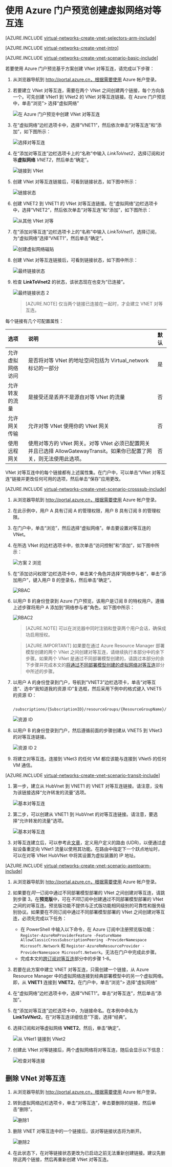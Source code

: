 <properties
    pageTitle="Azure 虚拟网络对等互连 - 门户 | Azure"
    description="了解如何使用 Azure 门户预览创建虚拟网络对等互连。"
    services="virtual-network"
    documentationcenter=""
    author="NarayanAnnamalai"
    manager="jefco"
    editor=""
    tags="azure-resource-manager" />
<tags
    ms.assetid="026bca75-2946-4c03-b4f6-9f3c5809c69a"
    ms.service="virtual-network"
    ms.devlang="na"
    ms.topic="article"
    ms.tgt_pltfrm="na"
    ms.workload="infrastructure-services"
    ms.date="09/14/2016"
    wacn.date="03/24/2017"
    ms.author="narayan;annahar" />  


# 使用 Azure 门户预览创建虚拟网络对等互连
[AZURE.INCLUDE [virtual-networks-create-vnet-selectors-arm-include](../../includes/virtual-networks-create-vnetpeering-selectors-arm-include.md)]

[AZURE.INCLUDE [virtual-networks-create-vnet-intro](../../includes/virtual-networks-create-vnetpeering-intro-include.md)]

[AZURE.INCLUDE [virtual-networks-create-vnet-scenario-basic-include](../../includes/virtual-networks-create-vnetpeering-scenario-basic-include.md)]

若要使用 Azure 门户预览基于方案创建 VNet 对等互连，请完成以下步骤：

1. 从浏览器导航到 http://portal.azure.cn，根据需要使用 Azure 帐户登录。
2. 若要建立 VNet 对等互连，需要在两个 VNet 之间创建两个链接，每个方向各一个。可先创建 VNet1 到 VNet2 的 VNet 对等互连链接。在 Azure 门户预览中，单击“浏览”> 选择“虚拟网络”

    ![在 Azure 门户预览中创建 VNet 对等互连](./media/virtual-networks-create-vnetpeering-arm-portal/figure01.png)  

3. 在“虚拟网络”边栏选项卡中，选择“VNET1”，然后依次单击“对等互连”和“添加”，如下图所示：

    ![选择对等互连](./media/virtual-networks-create-vnetpeering-arm-portal/figure02.png)  

4. 在“添加对等互连”边栏选项卡上的“名称”中输入 *LinkToVnet2*，选择订阅和对等**虚拟网络** *VNET2*，然后单击“确定”。

    ![链接到 VNet](./media/virtual-networks-create-vnetpeering-arm-portal/figure03.png)  

5. 创建 VNet 对等互连链接后，可看到链接状态，如下图中所示：

    ![链接状态](./media/virtual-networks-create-vnetpeering-arm-portal/figure04.png)  

6. 创建 VNET2 到 VNET1 的 VNet 对等互连链接。在“虚拟网络”边栏选项卡中，选择“VNET2”，然后依次单击“对等互连”和“添加”，如下图所示：

    ![从其他 VNet 对等](./media/virtual-networks-create-vnetpeering-arm-portal/figure05.png)  

7. 在“添加对等互连”边栏选项卡上的“名称”中输入 *LinkToVnet1*，选择订阅，为“虚拟网络”选择“VNET1”，然后单击“确定”。

    ![创建虚拟网络磁贴](./media/virtual-networks-create-vnetpeering-arm-portal/figure06.png)  

8. 创建 VNet 对等互连链接后，可看到链接状态，如下图中所示：

    ![最终链接状态](./media/virtual-networks-create-vnetpeering-arm-portal/figure07.png)  

9. 检查 **LinkToVnet2** 的状态，该状态现在也变为“已连接”。
	
    ![最终链接状态 2](./media/virtual-networks-create-vnetpeering-arm-portal/figure08.png)  


    > [AZURE.NOTE]
    仅当两个链接已连接在一起时，才会建立 VNET 对等互连。
    > 
    > 

每个链接有几个可配置属性：

| 选项 | 说明 | 默认 |
|:--- |:--- |:--- |
| 允许虚拟网络访问 |是否将对等 VNet 的地址空间包括为 Virtual\_network 标记的一部分 |是 |
| 允许转发的流量 |是接受还是丢弃不是源自对等 VNet 的流量 |否 |
| 允许网关传输 |允许对等 VNet 使用你的 VNet 网关 |否 |
| 使用远程网关 |使用对等方的 VNet 网关。对等 VNet 必须已配置网关并且已选择 AllowGatewayTransit。如果你已配置了网关，则无法使用此选项。 |否 |

VNet 对等互连中的每个链接都有上述属性集。在门户中，可以单击“VNet 对等互连”链接并更改任何可用的选项，然后单击“保存”应用更改。

[AZURE.INCLUDE [virtual-networks-create-vnet-scenario-crosssub-include](../../includes/virtual-networks-create-vnetpeering-scenario-crosssub-include.md)]

1. 从浏览器导航到 http://portal.azure.cn，根据需要使用 Azure 帐户登录。
2. 在此示例中，用户 A 具有订阅 A 的管理权限，用户 B 具有订阅 B 的管理权限。
3. 在门户中，单击“浏览”，然后选择“虚拟网络”。单击要设置对等互连的 VNet。
4. 在所选 VNet 的边栏选项卡中，依次单击“访问控制”和“添加”，如下图中所示：

    ![方案 2 浏览](./media/virtual-networks-create-vnetpeering-arm-portal/figure09.png)  

4. 在“添加访问权限”边栏选项卡中，单击某个角色并选择“网络参与者”，单击“添加用户”，键入用户 B 的登录名，然后单击“确定”。

    ![RBAC](./media/virtual-networks-create-vnetpeering-arm-portal/figure10.png)  


5. 以用户 B 的身份登录到 Azure 门户预览，该用户是订阅 B 的特权用户。遵循上述步骤将用户 A 添加到“网络参与者”角色，如下图中所示：

    ![RBAC2](./media/virtual-networks-create-vnetpeering-arm-portal/figure11.png)  


    > [AZURE.NOTE]
    可以在浏览器中同时注销和登录两个用户会话，确保成功启用授权。
    >
    >

    > [AZURE.IMPORTANT]
    如果要在通过 Azure Resource Manager 部署模型创建的两个 VNet 之间创建对等互连，请继续执行本部分中的余下步骤。如果两个 VNet 是通过不同部署模型创建的，请跳过本部分的余下步骤并完成本文的[将通过不同部署模型创建的虚拟网络对等互连](#x-model)部分中所述的步骤。

6. 以用户 A 的身份登录到门户，导航到“VNET3”边栏选项卡，单击“对等互连”、选中“我知道我的资源 ID”复选框，然后采用下例中的格式键入 VNET5 的资源 ID：
   
        /subscriptions/{SubscriptionID}/resourceGroups/{ResourceGroupName}/providers/Microsoft.Network/virtualNetworks/{VNETname}
   
    ![资源 ID](./media/virtual-networks-create-vnetpeering-arm-portal/figure12.png)  

7. 以用户 B 的身份登录到门户，然后遵循前面的步骤创建从 VNET5 到 VNet3 的对等互连链接。
   
    ![资源 ID 2](./media/virtual-networks-create-vnetpeering-arm-portal/figure13.png)  

8. 将建立对等互连。连接到 VNet3 的任何 VM 都应该能与连接到 VNet5 的任何 VM 通信。

[AZURE.INCLUDE [virtual-networks-create-vnet-scenario-transit-include](../../includes/virtual-networks-create-vnetpeering-scenario-transit-include.md)]

1. 第一步，建立从 HubVnet 到 VNET1 的 VNET 对等互连链接。请注意，没有为该链接选择“允许转发的流量”选项。
   
    ![基本对等互连](./media/virtual-networks-create-vnetpeering-arm-portal/figure14.png)  

2. 第二步，可以创建从 VNET1 到 HubVnet 的对等互连链接。请注意，要选择“允许转发的流量”选项。
   
    ![基本对等互连](./media/virtual-networks-create-vnetpeering-arm-portal/figure15a.png)  

3. 对等互连建立后，可以参考此[文章](/documentation/articles/virtual-network-create-udr-arm-ps/)，定义用户定义的路由 (UDR)，以便通过虚拟设备重定向 VNet1 流量以使用其功能。在路由中指定下一个跃点地址时，可以在对等 VNet HubVNet 中将其设置为虚拟装置的 IP 地址。

[AZURE.INCLUDE [virtual-networks-create-vnet-scenario-asmtoarm-include](../../includes/virtual-networks-create-vnetpeering-scenario-asmtoarm-include.md)]

1. 从浏览器导航到 http://portal.azure.cn，根据需要使用 Azure 帐户登录。
2. 如果要在*同一*订阅中通过不同部署模型部署的 VNet 之间创建对等互连，请跳到步骤 3。在**预览版**中，可在*不同*订阅中创建通过不同部署模型部署的 VNet 之间的对等互连。预览版功能不提供与正式版功能相同级别的可靠性和服务级别协议。如果要在不同订阅中通过不同部署模型部署的 VNet 之间创建对等互连，必须先完成以下任务：
    - 在 PowerShell 中输入以下命令，在 Azure 订阅中注册预览版功能：`Register-AzureRmProviderFeature -FeatureName AllowClassicCrossSubscriptionPeering -ProviderNamespace Microsoft.Network` 和 `Register-AzureRmResourceProvider -ProviderNamespace Microsoft.Network`。无法在门户中完成此步骤。
    - 完成本文的[跨订阅对等互连](#x-sub)部分中的步骤 1-6。
3. 若要在此方案中建立 VNET 对等互连，只需创建一个链接，从 Azure Resource Manager 中的虚拟网络连接到经典部署模型中的另一个虚拟网络。即，从 **VNET1** 连接到 **VNET2**。在门户中，单击“浏览”> 选择“虚拟网络”
4. 在“虚拟网络”边栏选项卡中，选择“VNET1”。单击“对等互连”，然后单击“添加”。
5. 在“添加对等互连”边栏选项卡中，为链接命名。在本例中命名为 **LinkToVNet2**。在“对等互连详细信息”下面，选择“经典”。
6. 选择订阅和对等虚拟网络 **VNET2**。然后，单击“确定”。

    ![从 VNet1 链接到 VNet2](./media/virtual-networks-create-vnetpeering-arm-portal/figure18.png)  

7. 创建此 VNet 对等链接后，两个虚拟网络将对等互连，随后会显示以下信息：

    ![检查对等连接](./media/virtual-networks-create-vnetpeering-arm-portal/figure19.png)  


## 删除 VNet 对等互连
1. 从浏览器导航到 http://portal.azure.cn，根据需要使用 Azure 帐户登录。
2. 转到虚拟网络边栏选项卡，单击“对等互连”，单击要删除的链接，然后单击“删除”。

    ![删除1](./media/virtual-networks-create-vnetpeering-arm-portal/figure15.png)  

3. 删除 VNET 对等互连中的一个链接后，该对等链接状态将为断开。

    ![删除2](./media/virtual-networks-create-vnetpeering-arm-portal/figure16.png)
4. 在此状态下，在对等链接状态更改为已启动之前无法重新创建链接。建议先删除这两个链接，然后再重新创建 VNet 对等互连。

<!---HONumber=Mooncake_0320_2017-->
<!--Update_Description: wording update-->